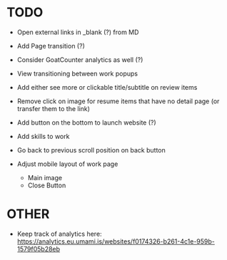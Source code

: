# TODO

- Open external links in _blank (?) from MD
- Add Page transition (?)
- Consider GoatCounter analytics as well (?)

- View transitioning between work popups
- Add either see more or clickable title/subtitle on review items
- Remove click on image for resume items that have no detail page (or transfer them to the link)
- Add button on the bottom to launch website (?)
- Add skills to work
- Go back to previous scroll position on back button
- Adjust mobile layout of work page
  - Main image
  - Close Button

# OTHER
- Keep track of analytics here: https://analytics.eu.umami.is/websites/f0174326-b261-4c1e-959b-1579f05b28eb
